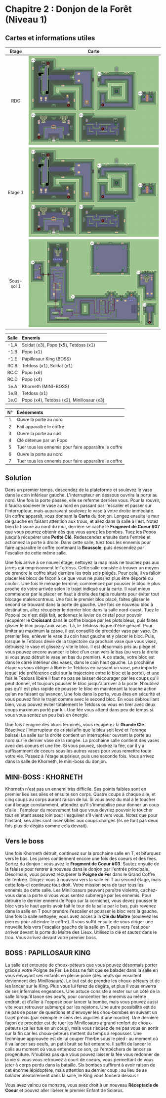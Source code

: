 # Chapitre 2 : Donjon de la Forêt (Niveau 1)

## Cartes et informations utiles

| Etage | Carte |
|:--:|--|
| RDC | ![RDC](img/dungeons/01-forest-dungeon-1f.png) |
| Etage 1 | ![Etage 1](img/dungeons/01-forest-dungeon-1f.png) |
| Sous-sol 1 | ![Sous-sol 1](img/dungeons/01-forest-dungeon-b1.png) |


| Salle | Ennemis |
|:-----:|:--------|
| -1.A | Soldat (x3), Popo (x5), Tetdoss (x1) |
| -1.B | Popo (x1) |
| -1.E | Papillosaur King (BOSS) |
| RC.B | Tetdoss (x1), Soldat (x1)|
| RC.C | Popo (x6) |
| RC.D | Popo (x4) |
| 1e.A | Khorneth (MINI-BOSS) |
| 1e.B | Tetdoss (x1) |
| 1e.C | Popo (x4), Tetdoss (x2), Minillosaur (x3) |

| N° | Evénements |
|:--:|:-----------|
| 1 | Ouvre la porte au nord |
| 2 | Fait apparaître le coffre |
| 3 | Ouvre la porte au sud |
| 4 | Clé détenue par un Popo |
| 5 | Tuer tous les ennemis pour faire apparaître le coffre |
| 6 | Ouvre la porte au nord |
| 7 | Tuer tous les ennemis pour faire apparaître le coffre |

## Solution

Dans un premier temps, descendez de la plateforme et soulevez le vase dans le coin inférieur gauche. L'interrupteur en dessous ouvrira la porte au nord. Une fois la porte passée, elle se referme derrière vous. Pour la rouvrir, il faudra soulever le vase au nord en passant par l'escalier et passer sur l'interrupteur, mais auparavant soulevez le vase à votre droite immédiate. Un coffre apparaît, vous donnant la **Carte** du donjon. Longez ensuite le mur de gauche en faisant attention aux trous, et allez dans la salle à l'est. Notez bien la fissure au nord du mur, derrière se cache le **Fragment de Coeur #07** que vous pourrez obtenir dès que vous aurez les bombes. Tuez les Popos jusqu'à récupérer une **Petite Clé**. Redescendez ensuite dans l'entrée et actionnez la porte à droite. Dans cette salle, tuez tous les ennemis pour faire apparaître le coffre contenant la **Boussole**, puis descendez par l'escalier de cette même salle.

Une fois arrivé à ce nouvel étage, nettoyez la map mais ne touchez pas aux jarres qui emprisonnent le Tetdoss. Cette salle consiste à trouver un moyen de prendre le coffre situé derrière les trois sols piégés. Pour cela, il va falloir placer les blocs de façon à ce que vous ne puissiez plus être déporté du couloir. Une fois le ménage terminé, commencez par pousser le bloc le plus proche de votre arrivée selon le trajet indiqué sur la carte. Il vaut mieux commencer par le placer en haut à droite des tapis roulants pour éviter tout blocage malencontreux. Une fois le premier bloc placé, faites glisser le second se trouvant dans la porte de gauche. Une fois ce nouveau bloc à destination, allez récupérer le dernier bloc dans la salle nord-ouest. Tuez le Popo si ce n'est déjà fait, actionnez le levier de cristal pour pouvoir récupérer le **Croissant** dans le coffre bloqué par les plots bleus, puis faites glisser le bloc jusqu'aux vases. Là, le Tetdoss risque d'être gênant. Pour limiter au maximum la casse, il est conseillé de procéder vase par vase. En premier lieu, enlever le vase du coin haut gauche et y placer le bloc. Puis, lorsque le Tetdoss dévie de la trajectoire du prochain vase que vous visez, détruisez le vase et glissez-y vite le bloc. Il est désormais pris au piège et vous pouvez encore avancer le bloc d'un cran vers le bas (ou vers la droite si vous avez détruit le vase en bas du premier). A ce stade, votre bloc est dans le carré intérieur des vases, dans le coin haut gauche. La prochaine étape va vous obliger à libérer le Tetdoss en cassant un vase, peu importe lequel (de préférence celui sur la trajectoire entre le bloc et la porte), et une fois le Tetdoss libéré il faut ne pas se laisser décourager par les coups qu'il peut donner, et toujours pousser le bloc jusqu'à arriver à la porte. N'oubliez pas qu'il est plus rapide de pousser le bloc en maintenant la touche action qu'en ne faisant qu'avancer. Une fois dans la porte, vous êtes en sécurité et vous pouvez finir le trajet comme avec le second bloc. En vous débrouillant bien, vous pouvez éviter totalement le Tetdoss ou vous en tirer avec deux coups maximum porté par lui. Une fée vous attend dans peu de temps si vous vous sentez un peu bas en énergie.

Une fois l'énigme des blocs terminés, vous récupérez la **Grande Clé**. Réactivez l'interrupteur de cristal afin que le bleu soit levé et l'orange baissé. La salle sur la droite contient un interrupteur ouvrant la porte au nord sur le dernier vase de la rangée. La prochaine salle contient des vases avec des coeurs et une fée. Si vous pouvez, stockez la fée, car il y a suffisamment de coeurs sous les autres vases pour vous remettre toute votre vie. Passez à l'étage supérieur, puis une seconde fois. Vous arrivez dans la salle de Khorneth, le mini-boss du donjon.

## MINI-BOSS : KHORNETH

Khorneth n'est pas un ennemi très difficile. Ses points faibles sont en premier lieu ses ailes et ensuite son corps. Quatre coups à chaque aile, et cinq coups au corps auront raison de lui. Si vous avez du mal à le toucher car il bouge constamment, attendez qu'il s'immobilise pour donner un coup d'aile : l'ampleur du mouvement fait que vous devriez pouvoir le toucher tout en étant assez loin pour l'esquiver s'il vient vers vous. Notez que pour l'instant, ses ailes sont insensibles aux coups chargés (ils ne font pas deux fois plus de dégâts comme cela devrait).

## Vers le boss

Une fois Khorneth détruit, continuez sur la prochaine salle en T, et bifurquez vers le bas. Les jarres contiennent encore une fois des coeurs et des fées. Sortez du donjon : vous avez le **Fragment de Coeur #03**. Sautez ensuite de la falaise pour rentrer à nouveau dans le donjon par l'entrée principale. Désormais, vous pouvez récupérer la **Poigne de Fer** dans le Grand Coffre de l'entrée. Dirigez-vous à nouveau vers la salle en T au second étage, mais cette fois-ci continuez tout droit. Votre mission sera de tuer tous les ennemis de cette salle. Les Minillosaurs peuvent paraître violents, cachez-vous dans la porte si vous vous sentez submergé par les ennemis. Pour détruire le dernier ennemi (le Popo sur la corniche), vous devez pousser le bloc vers le haut après avoir fait le tour de la salle par le bas, puis revenez dans la salle en T pour prendre l'escalier et pousser le bloc vers la gauche. Une fois la salle nettoyée, vous avez accès à la **Clé du Maître** (soulevez les pierres pour atteindre le coffre). Il vous suffit ensuite de vous diriger une nouvelle fois vers l'escalier gauche de la salle en T, puis vers l'est pour arriver devant la porte du Maître des Lieux. Utilisez la clé et sautez dans le trou. Vous arrivez devant votre premier boss.

## BOSS : PAPILLOSAUR KING

La salle est entourée de choux-péteurs que vous pouvez désormais porter grâce à votre Poigne de Fer. Le boss ne fait que se balader dans la salle en vous envoyant ses enfants en pleine poire (des oeufs qui ensuitent deviennent des Minillosaurs). Le but est de prendre les choux-péteurs et de les lancer sur le King. Plus vous lui ferez de dégâts, et plus il vous enverra de ses infernales engeances. Une astuce consiste à rester sur un côté de la salle lorsqu'il lance ses oeufs, pour concentrer les ennemis au même endroit, et d'aller à l'opposé pour lancer la bombe, mais vous pouvez aussi vite vous retrouver submergé par les rejetons. Une autre possibilité est de ne pas se poser de questions et d'envoyer les chou-bombes en suivant un trajet précis (par exemple le sens des aiguilles d'une montre). Une dernière façon de procéder est de tuer les Minillosaurs à grand renfort de choux-péteurs (ça les tue en un coup), mais vous risquez de ne pas vous en sortir sur la fin car les choux-péteurs mettent du temps à repousser. Une technique approuvée est de lui couper l'herbe sous le pied : au moment où il va lancer ses oeufs, un petit bruit se fait entendre. Il suffit de lancer le colis au moment où vous entendez ce son, ça l'empêchera de lancer sa progéniture. N'oubliez pas que vous pouvez laisser la fée vous redonner de la vie si vous vous retrouvez à court de coeurs, vous permettant de vous jeter à corps perdu dans la bataille. Six bombes suffiront à avoir raison de cet énorme lépidoptère, mais attention au dernier coup : au lieu de se balader aléatoirement dans la salle, le King vous foncera dessus !

Vous avez vaincu ce monstre, vous avez droit à un nouveau **Réceptacle de Coeur** et pouvez aller libérer le premier Enfant de Solarus.